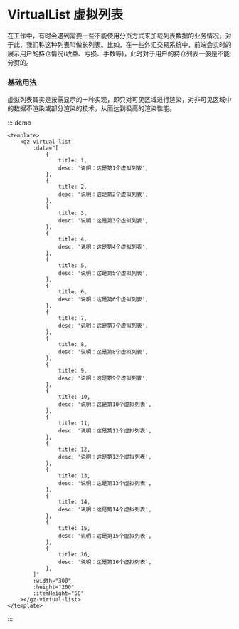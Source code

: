 # VirtualList 虚拟列表

在工作中，有时会遇到需要一些不能使用分页方式来加载列表数据的业务情况，对于此，我们称这种列表叫做长列表。比如，在一些外汇交易系统中，前端会实时的展示用户的持仓情况(收益、亏损、手数等)，此时对于用户的持仓列表一般是不能分页的。

### 基础用法

虚拟列表其实是按需显示的一种实现，即只对可见区域进行渲染，对非可见区域中的数据不渲染或部分渲染的技术，从而达到极高的渲染性能。

::: demo

```vue
<template>
	<gz-virtual-list
		:data="[
			{
				title: 1,
				desc: '说明：这是第1个虚拟列表',
			},
			{
				title: 2,
				desc: '说明：这是第2个虚拟列表',
			},
			{
				title: 3,
				desc: '说明：这是第3个虚拟列表',
			},
			{
				title: 4,
				desc: '说明：这是第4个虚拟列表',
			},
			{
				title: 5,
				desc: '说明：这是第5个虚拟列表',
			},
			{
				title: 6,
				desc: '说明：这是第6个虚拟列表',
			},
			{
				title: 7,
				desc: '说明：这是第7个虚拟列表',
			},
			{
				title: 8,
				desc: '说明：这是第8个虚拟列表',
			},
			{
				title: 9,
				desc: '说明：这是第9个虚拟列表',
			},
			{
				title: 10,
				desc: '说明：这是第10个虚拟列表',
			},
			{
				title: 11,
				desc: '说明：这是第11个虚拟列表',
			},
			{
				title: 12,
				desc: '说明：这是第12个虚拟列表',
			},
			{
				title: 13,
				desc: '说明：这是第13个虚拟列表',
			},
			{
				title: 14,
				desc: '说明：这是第14个虚拟列表',
			},
			{
				title: 15,
				desc: '说明：这是第15个虚拟列表',
			},
			{
				title: 16,
				desc: '说明：这是第16个虚拟列表',
			},
		]"
		:width="300"
		:height="200"
		:itemHeight="50"
	></gz-virtual-list>
</template>
```

:::
